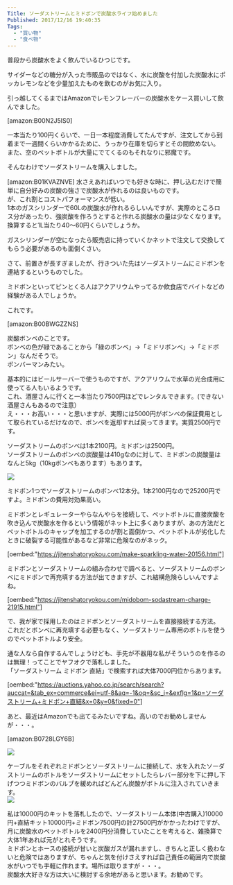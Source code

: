 ```yaml
---
Title: ソーダストリームとミドボンで炭酸水ライフ始めました
Published: 2017/12/16 19:40:35
Tags:
  - "買い物"
  - "食べ物"
---
```

普段から炭酸水をよく飲んでいるひつじです。  

サイダーなどの糖分が入った市販品のではなく、水に炭酸を付加した炭酸水にポッカレモンなどを少量加えたものを飲むのがお気に入り。  

引っ越してくるまではAmazonでレモンフレーバーの炭酸水をケース買いして飲んでました。  

[amazon:B00N2J5IS0]

一本当たり100円くらいで、一日一本程度消費してたんですが、注文してから到着まで一週間くらいかかるために、うっかり在庫を切らすとその間飲めない。 
また、空のペットボトルが大量にでてくるのもそれなりに邪魔です。  


そんなわけでソーダストリームを購入しました。  

[amazon:B01KVAZNVE]
水さえあればいつでも好きな時に、押し込むだけで簡単に自分好みの炭酸の強さで炭酸水が作れるのは良いものです。  
が、これ割とコストパフォーマンスが低い。  
1本のガスシリンダーで60Lの炭酸水が作れるらしいんですが、実際のところロス分があったり、強炭酸を作ろうとすると作れる炭酸水の量は少なくなります。  
換算すると1L当たり40～60円くらいでしょうか。  

ガスシリンダーが空になったら販売店に持っていくかネットで注文して交換してもらう必要があるのも面倒くさい。  

さて、前置きが長すぎましたが、行きついた先はソーダストリームにミドボンを連結するというものでした。  

ミドボンといってピンとくる人はアクアリウムやってるか飲食店でバイトなどの経験がある人でしょうか。  

これです。  

[amazon:B00BWGZZNS]

炭酸ボンベのことです。  
ボンベの色が緑であることから「緑のボンベ」→「ミドリボンベ」→「ミドボン」なんだそうで。  
ボンバーマンみたい。  

基本的にはビールサーバーで使うものですが、アクアリウムで水草の光合成用に使ってる人もいるようです。  
これ、酒屋さんに行くと一本当たり7500円ほどでレンタルできます。(できない酒屋さんもあるので注意）  
え・・・お高い・・・と思いますが、実際には5000円がボンベの保証費用として取られているだけなので、ボンベを返却すれば戻ってきます。実質2500円です。  

ソーダストリームのボンベは1本2100円。ミドボンは2500円。  
ソーダストリームのボンベの炭酸量は410gなのに対して、ミドボンの炭酸量はなんと5kg（10kgボンベもあります）もあります。  

![](20171216184846.jpg) 

ミドボン1つでソーダストリームのボンベ12本分。1本2100円なので25200円ですよ。ミドボンの費用対効果高い。  

ミドボンとレギュレーターやらなんやらを接続して、ペットボトルに直接炭酸を吹き込んで炭酸水を作るという情報がネット上に多くありますが、あの方法だとペットボトルのキャップを加工するのが割と面倒かつ、ペットボトルが劣化したときに破裂する可能性があるなど非常に危険なのがネック。  

[oembed:"https://jitenshatoryokou.com/make-sparkling-water-20156.html"]


ミドボンとソーダストリームの組み合わせで調べると、ソーダストリームのボンベにミドボンで再充填する方法が出てきますが、これ結構危険らしいんですよね。  

[oembed:"https://jitenshatoryokou.com/midobom-sodastream-charge-21915.html"]

で、我が家で採用したのはミドボンとソーダストリームを直接接続する方法。  
これだとボンベに再充填する必要もなく、ソーダストリーム専用のボトルを使うのでペットボトルより安全。  

通な人なら自作するんでしょうけども、手先が不器用な私がそういうのを作るのは無理！ってことでヤフオクで落札しました。  
「ソーダストリーム ミドボン 直結」で検索すれば大体7000円位からあります。

[oembed:"https://auctions.yahoo.co.jp/search/search?auccat=&tab_ex=commerce&ei=utf-8&aq=-1&oq=&sc_i=&exflg=1&p=ソーダストリーム+ミドボン+直結&x=0&y=0&fixed=0"]

あと、最近はAmazonでも出てるみたいですね。高いのでお勧めしませんが・・・。    

[amazon:B0728LGY6B]



![](20171216184949.jpg) 

ケーブルをそれぞれミドボンとソーダストリームに接続して、水を入れたソーダストリームのボトルをソーダストリームにセットしたらレバー部分を下に押し下げつつミドボンのバルブを緩めればどんどん炭酸がボトルに注入されていきます。  
![](20171216185016.jpg) 

私は10000円のキットを落札したので、ソーダストリーム本体(中古購入)10000円+直結キット10000円+ミドボン7500円の計27500円がかかったわけですが、月に炭酸水のペットボトルを2400円分消費していたことを考えると、雑換算で大体1年あれば元がとれそうです。  
ミドボンとホースの接続が甘いと炭酸ガスが漏れますし、きちんと正しく扱わないと危険ではありますが、ちゃんと気を付けさえすれば自己責任の範囲内で炭酸水がいつでも手軽に作れます。場所は取りますが・・・。  
炭酸水大好きな方は大いに検討する余地があると思います。お勧めです。  